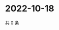 # 2022-10-18

共 0 条

<!-- BEGIN WEIBO -->
<!-- 最后更新时间 Tue Oct 18 2022 00:37:00 GMT+0800 (China Standard Time) -->

<!-- END WEIBO -->
